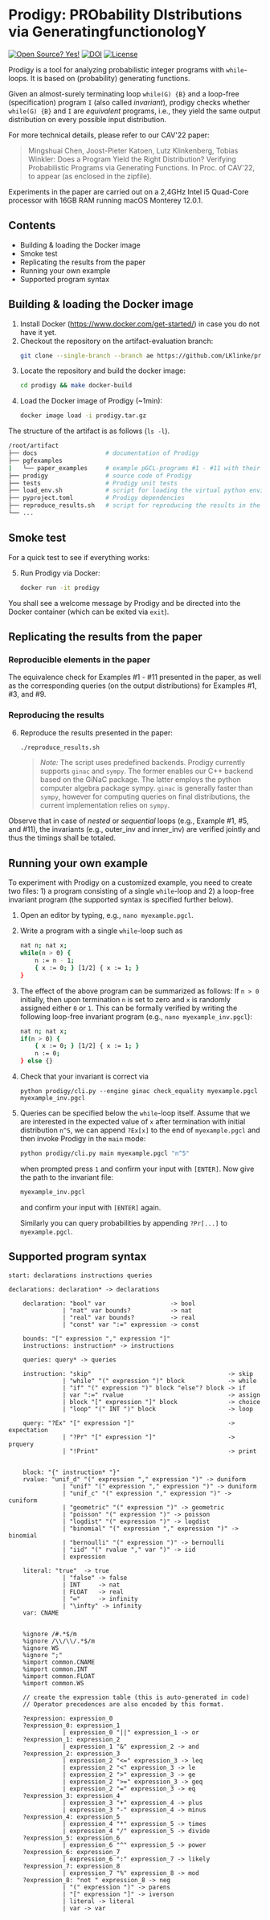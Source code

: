 # Prodigy: PRObability DIstributions via GeneratingfunctionologY

[![Open Source? Yes!](https://badgen.net/badge/Open%20Source%20%3F/Yes%21/blue?icon=github)](https://github.com/LKlinke/Prodigy/tree/ae)
[![DOI](https://zenodo.org/badge/DOI/10.5281/zenodo.4725465.svg)](https://doi.org/10.5281/zenodo.6511363)
[![License](https://img.shields.io/badge/License-Apache_2.0-yellow.svg)](https://github.com/LKlinke/Prodigy/blob/ae/LICENSE)

Prodigy is a tool for analyzing probabilistic integer programs with `while`-loops. It is based on (probability) generating functions.

Given an almost-surely terminating loop `while(G) {B}` and a loop-free (specification) program `I` (also called _invariant_), prodigy checks whether `while(G) {B}` and `I` are _equivalent_ programs, i.e., they yield the same output distribution on every possible input distribution.

For more technical details, please refer to our CAV'22 paper:
> Mingshuai Chen, Joost-Pieter Katoen, Lutz Klinkenberg, Tobias Winkler:
Does a Program Yield the Right Distribution? Verifying Probabilistic Programs via Generating Functions. In Proc. of CAV'22, to appear (as enclosed in the zipfile).

Experiments in the paper are carried out on a 2,4GHz Intel i5 Quad-Core processor with 16GB RAM running macOS Monterey 12.0.1.

## Contents

* Building & loading the Docker image
* Smoke test
* Replicating the results from the paper
* Running your own example
* Supported program syntax

## Building & loading the Docker image

1. Install Docker (https://www.docker.com/get-started/) in case you do not have it yet.
2. Checkout the repository on the artifact-evaluation branch:
    ```bash
    git clone --single-branch --branch ae https://github.com/LKlinke/prodigy.git
    ```
3. Locate the repository and build the docker image:
   ```bash
   cd prodigy && make docker-build
   ```
4. Load the Docker image of Prodigy (~1min):
   ```bash
   docker image load -i prodigy.tar.gz
   ```
   
The structure of the artifact is as follows (`ls -l`).

```bash
/root/artifact
├── docs                   # documentation of Prodigy
├── pgfexamples            
|   └── paper_examples     # example pGCL-programs #1 - #11 with their corresponding invariants
├── prodigy                # source code of Prodigy
├── tests                  # Prodigy unit tests
├── load_env.sh            # script for loading the virtual python environment
├── pyproject.toml         # Prodigy dependencies
├── reproduce_results.sh   # script for reproducing the results in the paper
└── ...
```

## Smoke test

For a quick test to see if everything works:

5. Run Prodigy via Docker:
   ```bash
   docker run -it prodigy
   ```
You shall see a welcome message by Prodigy and be directed into the Docker container (which can be exited via `exit`).


## Replicating the results from the paper

### Reproducible elements in the paper

The equivalence check for Examples #1 - #11 presented in the paper, as well as the corresponding queries (on the output distributions) for Examples #1, #3, and #9.

### Reproducing the results

6. Reproduce the results presented in the paper:
    ```bash
    ./reproduce_results.sh
    ```


    > _Note:_ The script uses predefined backends. Prodigy currently supports `ginac` and `sympy`. The former enables our C++ backend based on the GiNaC package. The latter employs the python computer algebra package sympy. `ginac` is generally faster than `sympy`, however for computing queries on final distributions, the current implementation relies on `sympy`.

Observe that in case of _nested_ or _sequential_ loops (e.g., Example #1, #5, and #11), the invariants (e.g., outer_inv and inner_inv) are verified jointly and thus the timings shall be totaled.

## Running your own example

To experiment with Prodigy on a customized example, you need to create two files: 1) a program consisting of a single `while`-loop and 2) a loop-free invariant program (the supported syntax is specified further below).

1. Open an editor by typing, e.g., `nano myexample.pgcl`.
2. Write a program with a single `while`-loop such as
    ```bash
    nat n; nat x;
    while(n > 0) {
        n := n - 1;
        { x := 0; } [1/2] { x := 1; }
    }
    ```
3. The effect of the above program can be summarized as follows: If `n > 0` initially, then upon termination `n` is set to zero and `x` is randomly assigned either `0` or `1`. This can be formally verified by writing the following loop-free invariant program (e.g., `nano myexample_inv.pgcl`):
    ```bash
    nat n; nat x;
    if(n > 0) {
        { x := 0; } [1/2] { x := 1; }
        n := 0;
    } else {}
    ```
4. Check that your invariant is correct via
    ```
    python prodigy/cli.py --engine ginac check_equality myexample.pgcl myexample_inv.pgcl 
    ``` 
5. Queries can be specified below the `while`-loop itself. Assume that we are interested in the expected value of `x` after termination with initial distribution `n^5`, we can append `?Ex[x]` to the end of `myexample.pgcl` and then invoke Prodigy in the `main` mode:
    ```bash
    python prodigy/cli.py main myexample.pgcl "n^5"
    ```
    when prompted press `1` and confirm your input with `[ENTER]`. Now give the path to the invariant       file:
    ```bash
    myexample_inv.pgcl
    ```
    and confirm your input with `[ENTER]` again.
    
    Similarly you can query probabilities by appending `?Pr[...]` to `myexample.pgcl`.

## Supported program syntax

```
start: declarations instructions queries

declarations: declaration* -> declarations

    declaration: "bool" var                  -> bool
               | "nat" var bounds?           -> nat
               | "real" var bounds?          -> real
               | "const" var ":=" expression -> const
               
    bounds: "[" expression "," expression "]"
    instructions: instruction* -> instructions
    
    queries: query* -> queries
    
    instruction: "skip"                                      -> skip
               | "while" "(" expression ")" block            -> while
               | "if" "(" expression ")" block "else"? block -> if
               | var ":=" rvalue                             -> assign
               | block "[" expression "]" block              -> choice
               | "loop" "(" INT ")" block                    -> loop
    
    query: "?Ex" "[" expression "]"                          -> expectation
               | "?Pr" "[" expression "]"                    -> prquery
               | "!Print"                                    -> print
               
               
    block: "{" instruction* "}"
    rvalue: "unif_d" "(" expression "," expression ")" -> duniform
               | "unif" "(" expression "," expression ")" -> duniform
               | "unif_c" "(" expression "," expression ")" -> cuniform
               | "geometric" "(" expression ")" -> geometric
               | "poisson" "(" expression ")" -> poisson
               | "logdist" "(" expression ")" -> logdist
               | "binomial" "(" expression "," expression ")" -> binomial
               | "bernoulli" "(" expression ")" -> bernoulli
               | "iid" "(" rvalue "," var ")" -> iid
               | expression
               
    literal: "true"  -> true
               | "false" -> false
               | INT     -> nat
               | FLOAT   -> real
               | "∞"     -> infinity
               | "\infty" -> infinity
    var: CNAME
    
    
    %ignore /#.*$/m
    %ignore /\\/\\/.*$/m
    %ignore WS
    %ignore ";"
    %import common.CNAME
    %import common.INT
    %import common.FLOAT
    %import common.WS
    
    // create the expression table (this is auto-generated in code)
    // Operator precedences are also encoded by this format.
    
    ?expression: expression_0
    ?expression_0: expression_1
               | expression_0 "||" expression_1 -> or
    ?expression_1: expression_2
               | expression_1 "&" expression_2 -> and
    ?expression_2: expression_3
               | expression_2 "<=" expression_3 -> leq
               | expression_2 "<" expression_3 -> le
               | expression_2 ">" expression_3 -> ge
               | expression_2 ">=" expression_3 -> geq
               | expression_2 "=" expression_3 -> eq
    ?expression_3: expression_4
               | expression_3 "+" expression_4 -> plus
               | expression_3 "-" expression_4 -> minus
    ?expression_4: expression_5
               | expression_4 "*" expression_5 -> times
               | expression_4 "/" expression_5 -> divide
    ?expression_5: expression_6
               | expression_6 "^" expression_5 -> power
    ?expression_6: expression_7
               | expression_6 ":" expression_7 -> likely
    ?expression_7: expression_8
               | expression_7 "%" expression_8 -> mod
    ?expression_8: "not " expression_8 -> neg
               | "(" expression ")" -> parens
               | "[" expression "]" -> iverson
               | literal -> literal
               | var -> var
```
